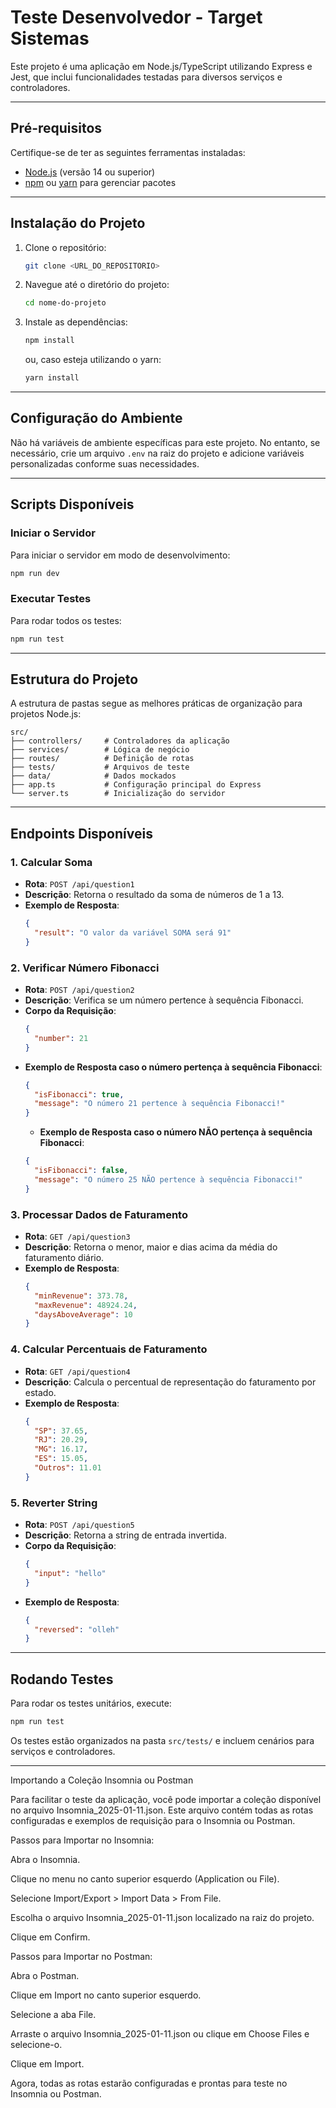 # Teste Desenvolvedor - Target Sistemas

Este projeto é uma aplicação em Node.js/TypeScript utilizando Express e Jest, que inclui funcionalidades testadas para diversos serviços e controladores.

---

## **Pré-requisitos**

Certifique-se de ter as seguintes ferramentas instaladas:

- [Node.js](https://nodejs.org/) (versão 14 ou superior)
- [npm](https://www.npmjs.com/) ou [yarn](https://yarnpkg.com/) para gerenciar pacotes

---

## **Instalação do Projeto**

1. Clone o repositório:

   ```bash
   git clone <URL_DO_REPOSITORIO>
   ```

2. Navegue até o diretório do projeto:

   ```bash
   cd nome-do-projeto
   ```

3. Instale as dependências:
   ```bash
   npm install
   ```
   ou, caso esteja utilizando o yarn:
   ```bash
   yarn install
   ```

---

## **Configuração do Ambiente**

Não há variáveis de ambiente específicas para este projeto. No entanto, se necessário, crie um arquivo `.env` na raiz do projeto e adicione variáveis personalizadas conforme suas necessidades.

---

## **Scripts Disponíveis**

### **Iniciar o Servidor**

Para iniciar o servidor em modo de desenvolvimento:

```bash
npm run dev
```

### **Executar Testes**

Para rodar todos os testes:

```bash
npm run test
```

---

## **Estrutura do Projeto**

A estrutura de pastas segue as melhores práticas de organização para projetos Node.js:

```
src/
├── controllers/     # Controladores da aplicação
├── services/        # Lógica de negócio
├── routes/          # Definição de rotas
├── tests/           # Arquivos de teste
├── data/            # Dados mockados
├── app.ts           # Configuração principal do Express
└── server.ts        # Inicialização do servidor
```

---

## **Endpoints Disponíveis**

### **1. Calcular Soma**

- **Rota**: `POST /api/question1`
- **Descrição**: Retorna o resultado da soma de números de 1 a 13.
- **Exemplo de Resposta**:
  ```json
  {
    "result": "O valor da variável SOMA será 91"
  }
  ```

### **2. Verificar Número Fibonacci**

- **Rota**: `POST /api/question2`
- **Descrição**: Verifica se um número pertence à sequência Fibonacci.
- **Corpo da Requisição**:
  ```json
  {
    "number": 21
  }
  ```
- **Exemplo de Resposta caso o número pertença à sequência Fibonacci**:
  ```json
  {
    "isFibonacci": true,
    "message": "O número 21 pertence à sequência Fibonacci!"
  }
  ```
  - **Exemplo de Resposta caso o número NÃO pertença à sequência Fibonacci**:
  ```json
  {
    "isFibonacci": false,
    "message": "O número 25 NÃO pertence à sequência Fibonacci!"
  }
  ```

### **3. Processar Dados de Faturamento**

- **Rota**: `GET /api/question3`
- **Descrição**: Retorna o menor, maior e dias acima da média do faturamento diário.
- **Exemplo de Resposta**:
  ```json
  {
    "minRevenue": 373.78,
    "maxRevenue": 48924.24,
    "daysAboveAverage": 10
  }
  ```

### **4. Calcular Percentuais de Faturamento**

- **Rota**: `GET /api/question4`
- **Descrição**: Calcula o percentual de representação do faturamento por estado.
- **Exemplo de Resposta**:
  ```json
  {
    "SP": 37.65,
    "RJ": 20.29,
    "MG": 16.17,
    "ES": 15.05,
    "Outros": 11.01
  }
  ```

### **5. Reverter String**

- **Rota**: `POST /api/question5`
- **Descrição**: Retorna a string de entrada invertida.
- **Corpo da Requisição**:
  ```json
  {
    "input": "hello"
  }
  ```
- **Exemplo de Resposta**:
  ```json
  {
    "reversed": "olleh"
  }
  ```

---

## **Rodando Testes**

Para rodar os testes unitários, execute:

```bash
npm run test
```

Os testes estão organizados na pasta `src/tests/` e incluem cenários para serviços e controladores.

---

Importando a Coleção Insomnia ou Postman

Para facilitar o teste da aplicação, você pode importar a coleção disponível no arquivo Insomnia_2025-01-11.json. Este arquivo contém todas as rotas configuradas e exemplos de requisição para o Insomnia ou Postman.

Passos para Importar no Insomnia:

Abra o Insomnia.

Clique no menu no canto superior esquerdo (Application ou File).

Selecione Import/Export > Import Data > From File.

Escolha o arquivo Insomnia_2025-01-11.json localizado na raiz do projeto.

Clique em Confirm.

Passos para Importar no Postman:

Abra o Postman.

Clique em Import no canto superior esquerdo.

Selecione a aba File.

Arraste o arquivo Insomnia_2025-01-11.json ou clique em Choose Files e selecione-o.

Clique em Import.

Agora, todas as rotas estarão configuradas e prontas para teste no Insomnia ou Postman.
